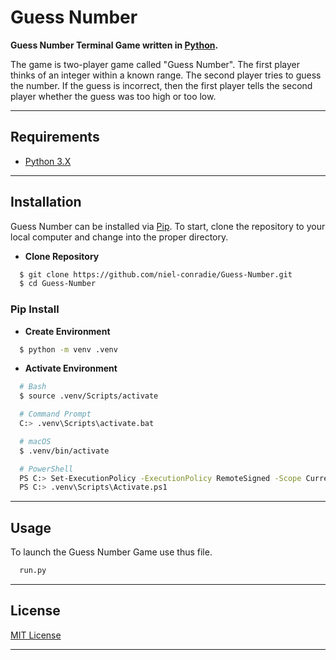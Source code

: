 # **Guess Number**

**Guess Number Terminal Game written in [Python](https://www.python.org).**

The game is two-player game called "Guess Number". The first player thinks of an integer within a known range. The second player tries to guess the number. If the guess is incorrect, then the first player tells the second player whether the guess was too high or too low.

----
## **Requirements**

- [Python 3.X](https://www.python.org/downloads/)
----
## **Installation**

Guess Number can be installed via [Pip](https://pypi.org/project/pip/). To start, clone the repository to your local computer and change into the proper directory.

* **Clone Repository**
```bash
  $ git clone https://github.com/niel-conradie/Guess-Number.git
  $ cd Guess-Number
```
### **Pip Install**

* **Create Environment**
```bash
  $ python -m venv .venv
```
* **Activate Environment**
```bash
  # Bash
  $ source .venv/Scripts/activate

  # Command Prompt
  C:> .venv\Scripts\activate.bat

  # macOS
  $ .venv/bin/activate

  # PowerShell
  PS C:> Set-ExecutionPolicy -ExecutionPolicy RemoteSigned -Scope CurrentUser
  PS C:> .venv\Scripts\Activate.ps1
```
----
## **Usage**

To launch the Guess Number Game use thus file.
```bash
  run.py
```
----
## **License**

[MIT License](https://github.com/niel-conradie/Guess-Number/blob/master/LICENSE)

----